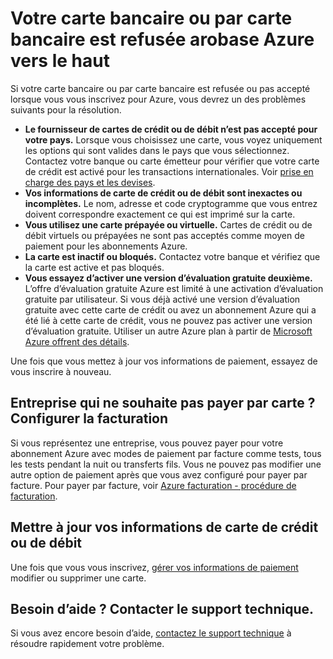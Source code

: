 <properties
    pageTitle="Carte bancaire ou carte de crédit refusée arobase la | Microsoft Azure"
    description="Découvrez comment résoudre les problèmes lorsque votre carte bancaire est refusée lorsque vous essayez de vous inscrire Azure."
    services=""
    documentationCenter=""
    authors="JiangChen79"
    manager="mbaldwin"
    editor=""
    tags="billing,top-support-issue"
    keywords="carte de crédit refusée, carte de débit refusée, votre carte de crédit a été refusée, n’effectue pas de carte de crédit"/>

<tags
    ms.service="billing"
    ms.workload="na"
    ms.tgt_pltfrm="ibiza"
    ms.devlang="na"
    ms.topic="article"
    ms.date="10/19/2016"
    ms.author="cjiang"/>

# <a name="your-debit-card-or-credit-card-is-declined-at-azure-sign-up"></a>Votre carte bancaire ou par carte bancaire est refusée arobase Azure vers le haut

Si votre carte bancaire ou par carte bancaire est refusée ou pas accepté lorsque vous vous inscrivez pour Azure, vous devrez un des problèmes suivants pour la résolution.

- **Le fournisseur de cartes de crédit ou de débit n’est pas accepté pour votre pays.** Lorsque vous choisissez une carte, vous voyez uniquement les options qui sont valides dans le pays que vous sélectionnez. Contactez votre banque ou carte émetteur pour vérifier que votre carte de crédit est activé pour les transactions internationales. Voir [prise en charge des pays et les devises](billing-countries-and-currencies.md).
- **Vos informations de carte de crédit ou de débit sont inexactes ou incomplètes.** Le nom, adresse et code cryptogramme que vous entrez doivent correspondre exactement ce qui est imprimé sur la carte.
- **Vous utilisez une carte prépayée ou virtuelle.** Cartes de crédit ou de débit virtuels ou prépayées ne sont pas acceptés comme moyen de paiement pour les abonnements Azure.
- **La carte est inactif ou bloqués.** Contactez votre banque et vérifiez que la carte est active et pas bloqués.
- **Vous essayez d’activer une version d’évaluation gratuite deuxième.** L’offre d’évaluation gratuite Azure est limité à une activation d’évaluation gratuite par utilisateur. Si vous déjà activé une version d’évaluation gratuite avec cette carte de crédit ou avez un abonnement Azure qui a été lié à cette carte de crédit, vous ne pouvez pas activer une version d’évaluation gratuite. Utiliser un autre Azure plan à partir de [Microsoft Azure offrent des détails](https://azure.microsoft.com/support/legal/offer-details/). 
 
Une fois que vous mettez à jour vos informations de paiement, essayez de vous inscrire à nouveau.

## <a name="business-that-doesnt-want-to-pay-by-card-set-up-invoicing"></a>Entreprise qui ne souhaite pas payer par carte ? Configurer la facturation

Si vous représentez une entreprise, vous pouvez payer pour votre abonnement Azure avec modes de paiement par facture comme tests, tous les tests pendant la nuit ou transferts fils. Vous ne pouvez pas modifier une autre option de paiement après que vous avez configuré pour payer par facture. Pour payer par facture, voir [Azure facturation - procédure de facturation](https://azure.microsoft.com/pricing/invoicing/).

## <a name="update-your-credit-card-or-debit-card-information"></a>Mettre à jour vos informations de carte de crédit ou de débit

Une fois que vous vous inscrivez, [gérer vos informations de paiement](billing-how-to-change-credit-card.md) modifier ou supprimer une carte. 

## <a name="need-help-contact-support"></a>Besoin d’aide ? Contacter le support technique. 

Si vous avez encore besoin d’aide, [contactez le support technique](https://portal.azure.com/?#blade/Microsoft_Azure_Support/HelpAndSupportBlade) à résoudre rapidement votre problème. 